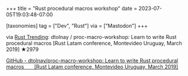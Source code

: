 +++
title = "Rust procedural macros workshop"
date = 2023-07-05T19:03:48-07:00

[taxonomies]
tag = ["Dev", "Rust"]
via = ["Mastodon"]
+++

via [Rust Trending](https://botsin.space/@RustTrending/110664187030518417): dtolnay / proc-macro-workshop: Learn to write Rust procedural macros [Rust Latam conference, Montevideo Uruguay, March 2019] ★2979

<!-- more -->

[GitHub - dtolnay/proc-macro-workshop: Learn to write Rust procedural macros  [Rust Latam conference, Montevideo Uruguay, March 2019]](https://github.com/dtolnay/proc-macro-workshop)
